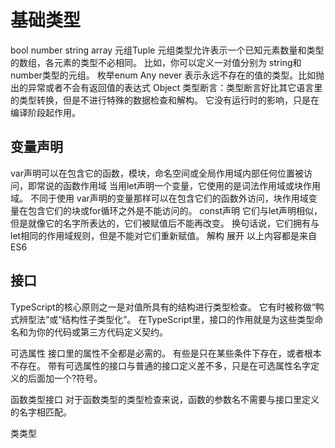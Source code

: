 # 基础类型
bool number string array 
元组Tuple 元组类型允许表示一个已知元素数量和类型的数组，各元素的类型不必相同。 比如，你可以定义一对值分别为 string和number类型的元组。
枚举enum 
Any 
never 表示永远不存在的值的类型。比如抛出的异常或者不会有返回值的表达式
Object
类型断言：类型断言好比其它语言里的类型转换，但是不进行特殊的数据检查和解构。 它没有运行时的影响，只是在编译阶段起作用。


## 变量声明
var声明可以在包含它的函数，模块，命名空间或全局作用域内部任何位置被访问，即常说的函数作用域
当用let声明一个变量，它使用的是词法作用域或块作用域。 不同于使用 var声明的变量那样可以在包含它们的函数外访问，块作用域变量在包含它们的块或for循环之外是不能访问的。
const声明 它们与let声明相似，但是就像它的名字所表达的，它们被赋值后不能再改变。 换句话说，它们拥有与 let相同的作用域规则，但是不能对它们重新赋值。
解构
展开
以上内容都是来自ES6

## 接口
TypeScript的核心原则之一是对值所具有的结构进行类型检查。 它有时被称做“鸭式辨型法”或“结构性子类型化”。 在TypeScript里，接口的作用就是为这些类型命名和为你的代码或第三方代码定义契约。

可选属性
接口里的属性不全都是必需的。 有些是只在某些条件下存在，或者根本不存在。 
带有可选属性的接口与普通的接口定义差不多，只是在可选属性名字定义的后面加一个?符号。

函数类型接口
对于函数类型的类型检查来说，函数的参数名不需要与接口里定义的名字相匹配。

类类型
